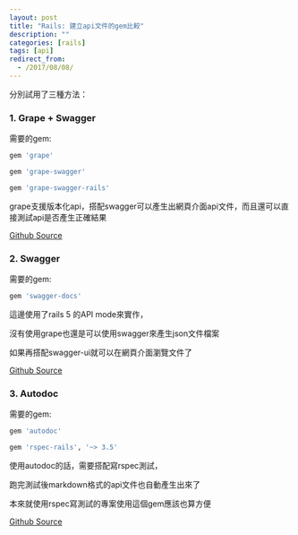 ```yaml
---
layout: post
title: "Rails: 建立api文件的gem比較"
description: ""
categories: [rails]
tags: [api]
redirect_from:
  - /2017/08/08/
---
```

分別試用了三種方法：

### 1. Grape + Swagger

需要的gem:

~~~ ruby
gem 'grape'

gem 'grape-swagger'

gem 'grape-swagger-rails'
~~~

grape支援版本化api，搭配swagger可以產生出網頁介面api文件，而且還可以直接測試api是否產生正確結果

[Github Source](https://github.com/chinlan/grape-demo)

### 2. Swagger

需要的gem:

~~~ ruby
gem 'swagger-docs'
~~~

這邊使用了rails 5 的API mode來實作，

沒有使用grape也還是可以使用swagger來產生json文件檔案

如果再搭配swagger-ui就可以在網頁介面瀏覽文件了

[Github Source](https://github.com/chinlan/swagger-demo)

### 3. Autodoc

需要的gem:

~~~ ruby
gem 'autodoc'

gem 'rspec-rails', '~> 3.5'
~~~

使用autodoc的話，需要搭配寫rspec測試，

跑完測試後markdown格式的api文件也自動產生出來了

本來就使用rspec寫測試的專案使用這個gem應該也算方便

[Github Source](https://github.com/chinlan/try-autodoc)
